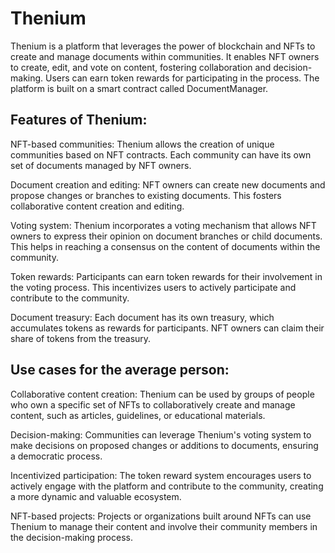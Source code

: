 # Thenium


Thenium is a platform that leverages the power of blockchain and NFTs to create and manage documents within communities. It enables NFT owners to create, edit, and vote on content, fostering collaboration and decision-making. Users can earn token rewards for participating in the process. The platform is built on a smart contract called DocumentManager.

## Features of Thenium:

NFT-based communities: Thenium allows the creation of unique communities based on NFT contracts. Each community can have its own set of documents managed by NFT owners.

Document creation and editing: NFT owners can create new documents and propose changes or branches to existing documents. This fosters collaborative content creation and editing.

Voting system: Thenium incorporates a voting mechanism that allows NFT owners to express their opinion on document branches or child documents. This helps in reaching a consensus on the content of documents within the community.

Token rewards: Participants can earn token rewards for their involvement in the voting process. This incentivizes users to actively participate and contribute to the community.

Document treasury: Each document has its own treasury, which accumulates tokens as rewards for participants. NFT owners can claim their share of tokens from the treasury.

## Use cases for the average person:

Collaborative content creation: Thenium can be used by groups of people who own a specific set of NFTs to collaboratively create and manage content, such as articles, guidelines, or educational materials.

Decision-making: Communities can leverage Thenium's voting system to make decisions on proposed changes or additions to documents, ensuring a democratic process.

Incentivized participation: The token reward system encourages users to actively engage with the platform and contribute to the community, creating a more dynamic and valuable ecosystem.

NFT-based projects: Projects or organizations built around NFTs can use Thenium to manage their content and involve their community members in the decision-making process.
